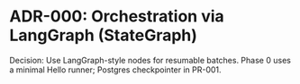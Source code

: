 # ADR-000: Orchestration via LangGraph (StateGraph)
Decision: Use LangGraph-style nodes for resumable batches. Phase 0 uses a minimal Hello runner; Postgres checkpointer in PR-001.
